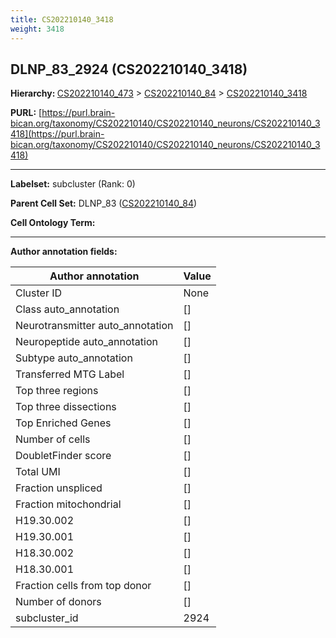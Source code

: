 ```yaml
---
title: CS202210140_3418
weight: 3418
---
```

## DLNP_83_2924 (CS202210140_3418)
<b>Hierarchy: </b>
[CS202210140_473](../CS202210140_473) >
[CS202210140_84](../CS202210140_84) >
[CS202210140_3418](../CS202210140_3418)

**PURL:** [https://purl.brain-bican.org/taxonomy/CS202210140/CS202210140_neurons/CS202210140_3418](https://purl.brain-bican.org/taxonomy/CS202210140/CS202210140_neurons/CS202210140_3418)

---


**Labelset:** subcluster (Rank: 0)

**Parent Cell Set:** DLNP_83 ([CS202210140_84](../CS202210140_84))



**Cell Ontology Term:** 

[MARKER GENES.]: #


---

[TRANSFERRED ANNOTATIONS.]: #


[AUTHOR ANNOTATION FIELDS.]: #


**Author annotation fields:**

| Author annotation | Value |
|-------------------|-------|
|Cluster ID|None|
|Class auto_annotation|[]|
|Neurotransmitter auto_annotation|[]|
|Neuropeptide auto_annotation|[]|
|Subtype auto_annotation|[]|
|Transferred MTG Label|[]|
|Top three regions|[]|
|Top three dissections|[]|
|Top Enriched Genes|[]|
|Number of cells|[]|
|DoubletFinder score|[]|
|Total UMI|[]|
|Fraction unspliced|[]|
|Fraction mitochondrial|[]|
|H19.30.002|[]|
|H19.30.001|[]|
|H18.30.002|[]|
|H18.30.001|[]|
|Fraction cells from top donor|[]|
|Number of donors|[]|
|subcluster_id|2924|

